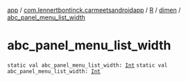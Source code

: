 [app](../../../index.md) / [com.lennertbontinck.carmeetsandroidapp](../../index.md) / [R](../index.md) / [dimen](index.md) / [abc_panel_menu_list_width](./abc_panel_menu_list_width.md)

# abc_panel_menu_list_width

`static val abc_panel_menu_list_width: `[`Int`](https://kotlinlang.org/api/latest/jvm/stdlib/kotlin/-int/index.html)
`static val abc_panel_menu_list_width: `[`Int`](https://kotlinlang.org/api/latest/jvm/stdlib/kotlin/-int/index.html)